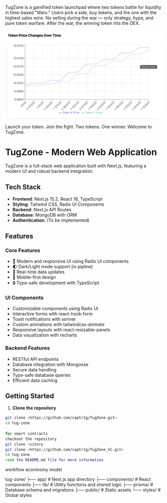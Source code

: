 TugZone is a gamified token launchpad where two tokens battle for liquidity in time-based "Wars." Users pick a side, buy tokens, and the one with the highest sales wins. No selling during the war — only strategy, hype, and pure token warfare. After the war, the winning token hits the DEX.

![TugZone Graph](./images/graph.png)


Launch your token. Join the fight.
Two tokens. One winner. Welcome to TugZone.
# TugZone - Modern Web Application

TugZone is a full-stack web application built with Next.js, featuring a modern UI and robust backend integration.

## Tech Stack

- **Frontend**: Next.js 15.2, React 18, TypeScript
- **Styling**: Tailwind CSS, Radix UI Components
- **Backend**: Next.js API Routes
- **Database**: MongoDB with ORM
- **Authentication**: (To be implemented)

## Features

### Core Features
- 🎨 Modern and responsive UI using Radix UI components
- 🌓 Dark/Light mode support (in pipline)
- 🔄 Real-time data updates
- 📱 Mobile-first design
- 🔒 Type-safe development with TypeScript

### UI Components
- Customizable components using Radix UI
- Interactive forms with react-hook-form
- Toast notifications with sonner
- Custom animations with tailwindcss-animate
- Responsive layouts with react-resizable-panels
- Data visualization with recharts

### Backend Features
- RESTful API endpoints
- Database integration with Mongoose
- Secure data handling
- Type-safe database queries
- Efficient data caching

## Getting Started

1. **Clone the repository**
```bash
git clone <https://github.com/captr1g/TugZone.git>
cd tug-zone

for smart contracts
checkout the repository
git clone <sitory
git clone <https://github.com/captr1g/TugZone_SC.git>
cd tug-zone
read the README.md file for more information
```
workflow
econinomy model

tug-zone/
├── app/              # Next.js app directory
├── components/       # React components
├── lib/             # Utility functions and shared logic
├── prisma/          # Database schema and migrations
├── public/          # Static assets
└── styles/          # Global styles